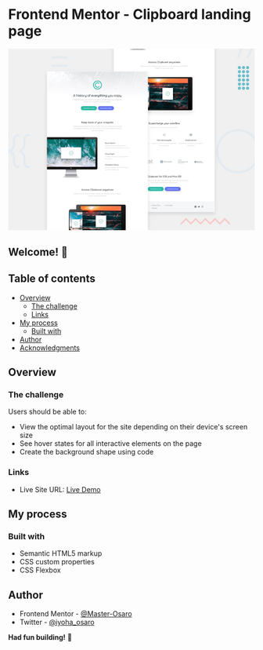 # Frontend Mentor - Clipboard landing page

![Design preview for the Clipboard landing page coding challenge](./design/desktop-preview.jpg)

## Welcome! 👋

## Table of contents

- [Overview](#overview)
  - [The challenge](#the-challenge)
  - [Links](#links)
- [My process](#my-process)
  - [Built with](#built-with)
- [Author](#author)
- [Acknowledgments](#acknowledgments)


## Overview

### The challenge

Users should be able to:

- View the optimal layout for the site depending on their device's screen size
- See hover states for all interactive elements on the page
- Create the background shape using code



### Links

- Live Site URL: [Live Demo](https://project-tracking-intro.netlify.app/)

## My process

### Built with

- Semantic HTML5 markup
- CSS custom properties
- CSS Flexbox

## Author
- Frontend Mentor - [@Master-Osaro](https://www.frontendmentor.io/profile/yourusername)
- Twitter - [@iyoha_osaro](https://www.twitter.com/yourusername)

**Had fun building!** 🚀
